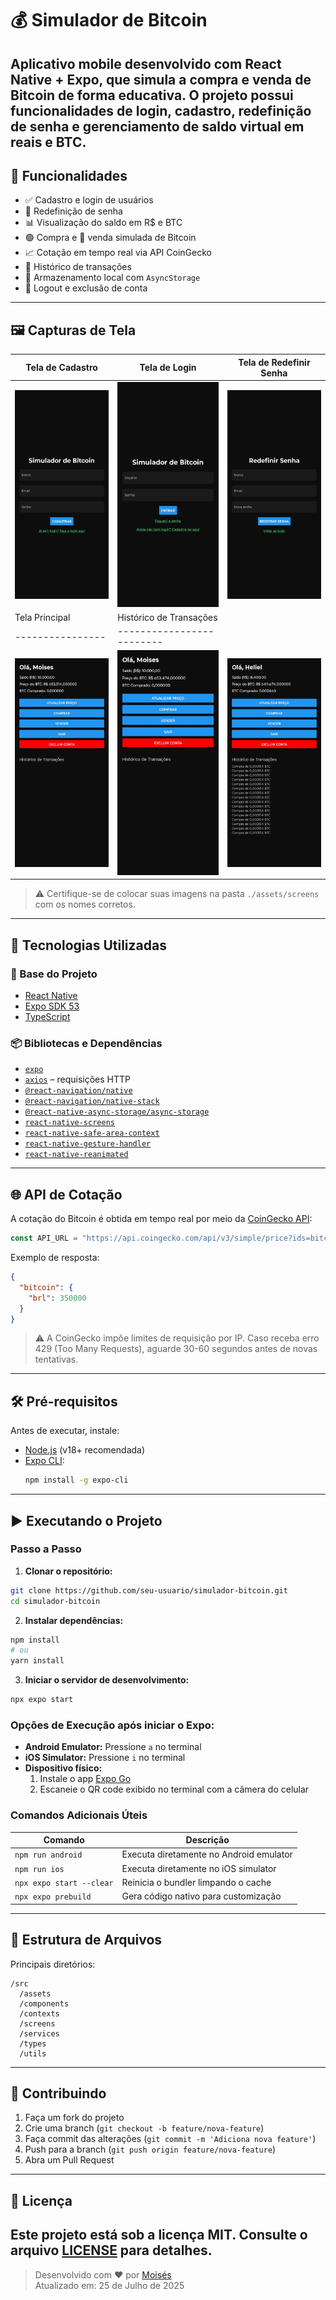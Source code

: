 
# 💰 Simulador de Bitcoin
Aplicativo mobile desenvolvido com **React Native + Expo**, que simula a compra e venda de Bitcoin de forma educativa. O projeto possui funcionalidades de login, cadastro, redefinição de senha e gerenciamento de saldo virtual em reais e BTC.
---
## 🧩 Funcionalidades
- ✅ Cadastro e login de usuários
- 🔐 Redefinição de senha
- 📊 Visualização do saldo em R$ e BTC
- 🟢 Compra e 🔴 venda simulada de Bitcoin
- 📈 Cotação em tempo real via API CoinGecko
- 🧾 Histórico de transações
- 👤 Armazenamento local com `AsyncStorage`
- 🚪 Logout e exclusão de conta
---
## 🖼️ Capturas de Tela
| Tela de Cadastro | Tela de Login | Tela de Redefinir Senha |
|------------------|---------------|--------------------------|
| ![Cadastro]( assets/cadastro.png ) | ![Login](assets/login.png ) | ![Reset](assets/redefinirsenha.png ) |
| Tela Principal | Histórico de Transações |                          | Compras |
|----------------|-------------------------|  
| ![Home]( assets/vender.png) | ![Histórico]( assets/historico.png) |![Compras](assets/comprar.jpeg ) |
> ⚠️ Certifique-se de colocar suas imagens na pasta `./assets/screens` com os nomes corretos.
---
## 🚀 Tecnologias Utilizadas
### 🧱 Base do Projeto
- [React Native](https://reactnative.dev/)
- [Expo SDK 53](https://docs.expo.dev/)
- [TypeScript](https://www.typescriptlang.org/)
### 📦 Bibliotecas e Dependências
- [`expo`](https://docs.expo.dev/)
- [`axios`](https://axios-http.com/) – requisições HTTP
- [`@react-navigation/native`](https://reactnavigation.org/)
- [`@react-navigation/native-stack`](https://reactnavigation.org/docs/native-stack-navigator/)
- [`@react-native-async-storage/async-storage`](https://docs.expo.dev/versions/latest/sdk/async-storage/)
- [`react-native-screens`](https://github.com/software-mansion/react-native-screens)
- [`react-native-safe-area-context`](https://github.com/th3rdwave/react-native-safe-area-context)
- [`react-native-gesture-handler`](https://docs.swmansion.com/react-native-gesture-handler/)
- [`react-native-reanimated`](https://docs.swmansion.com/react-native-reanimated/)
---
## 🌐 API de Cotação
A cotação do Bitcoin é obtida em tempo real por meio da [CoinGecko API](https://www.coingecko.com/pt/api):
```typescript
const API_URL = "https://api.coingecko.com/api/v3/simple/price?ids=bitcoin&vs_currencies=brl";
```
Exemplo de resposta:
```json
{
  "bitcoin": {
    "brl": 350000
  }
}
```
> ⚠️ A CoinGecko impõe limites de requisição por IP. Caso receba erro 429 (Too Many Requests), aguarde 30-60 segundos antes de novas tentativas.
---
## 🛠️ Pré-requisitos
Antes de executar, instale:
- [Node.js](https://nodejs.org/) (v18+ recomendada)
- [Expo CLI](https://docs.expo.dev/get-started/installation/):
  ```bash
  npm install -g expo-cli
  ```
---
## ▶️ Executando o Projeto
### Passo a Passo
1. **Clonar o repositório:**
```bash
git clone https://github.com/seu-usuario/simulador-bitcoin.git
cd simulador-bitcoin
```
2. **Instalar dependências:**
```bash
npm install
# ou
yarn install
```
3. **Iniciar o servidor de desenvolvimento:**
```bash
npx expo start
```
### Opções de Execução após iniciar o Expo:
- **Android Emulator:** Pressione `a` no terminal  
- **iOS Simulator:** Pressione `i` no terminal  
- **Dispositivo físico:**  
  1. Instale o app [Expo Go](https://expo.dev/client)  
  2. Escaneie o QR code exibido no terminal com a câmera do celular
### Comandos Adicionais Úteis
| Comando | Descrição |
|---------|-----------|
| `npm run android` | Executa diretamente no Android emulator |
| `npm run ios` | Executa diretamente no iOS simulator |
| `npx expo start --clear` | Reinicia o bundler limpando o cache |
| `npx expo prebuild` | Gera código nativo para customização |
---
## 🧱 Estrutura de Arquivos
Principais diretórios:
```
/src
  /assets
  /components
  /contexts
  /screens
  /services
  /types
  /utils
```
---
## 🤝 Contribuindo
1. Faça um fork do projeto
2. Crie uma branch (`git checkout -b feature/nova-feature`)
3. Faça commit das alterações (`git commit -m 'Adiciona nova feature'`)
4. Push para a branch (`git push origin feature/nova-feature`)
5. Abra um Pull Request
---
## 📄 Licença
Este projeto está sob a licença MIT. Consulte o arquivo [LICENSE](LICENSE) para detalhes.
---
> Desenvolvido com ❤️ por [Moisés](https://github.com/seu-usuario)  
> Atualizado em: 25 de Julho de 2025
```

